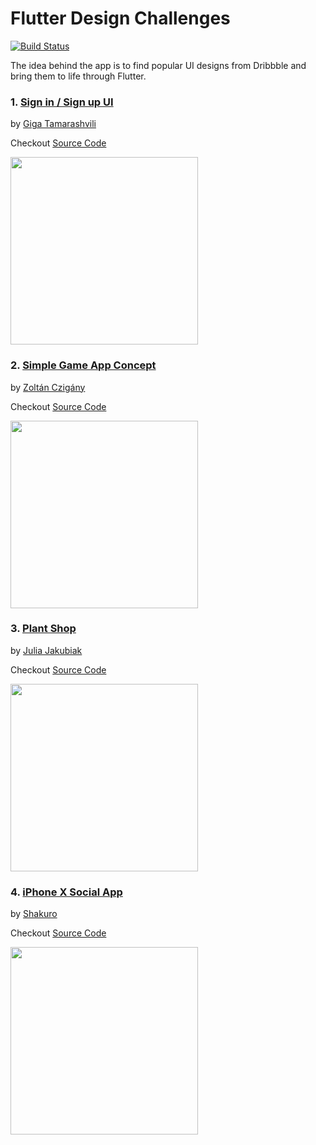 # Flutter Design Challenges
[![Build Status](https://travis-ci.com/iamporus/flutter_design_challenges.svg?token=UxnvqrsFA948y7vAyDbz&branch=master)](https://travis-ci.com/iamporus/flutter_design_challenges)

The idea behind the app is to find popular UI designs from Dribbble and bring them to life through Flutter.

### 1. [Sign in / Sign up UI](https://dribbble.com/shots/6371155-Sign-in-Sign-up-UI)
by [Giga Tamarashvili](https://dribbble.com/Tamarashvili)

Checkout [Source Code](https://github.com/iamporus/flutter_design_challenges/tree/master/lib/designs/_1_sign_in_sign_up_by_giga)

<img width="300"  src="https://cdn.dribbble.com/users/952958/screenshots/6371155/2_4x.png?compress=1&resize=300x225">

### 2. [Simple Game App Concept](https://dribbble.com/shots/13752058-Daliy-UI-Simple-Game-App-Concept)
by [Zoltán Czigány](https://dribbble.com/Sakov)

Checkout [Source Code](https://github.com/iamporus/flutter_design_challenges/tree/master/lib/designs/_2_game_app_concept_by_zoltan)

<img width="300"  src="https://cdn.dribbble.com/users/4231329/screenshots/13752058/media/c58801393386278c8c36a6f9ab2a9a9b.png?compress=1&resize=300x225">

### 3. [Plant Shop](https://dribbble.com/shots/6158149-Plant-Shop)
by [Julia Jakubiak](https://dribbble.com/juliajakubiak)

Checkout [Source Code](https://github.com/iamporus/flutter_design_challenges/tree/master/lib/designs/_3_plant_shop)

<img width="300"  src="https://cdn.dribbble.com/users/1558331/screenshots/6158149/6_4x.png?compress=1&resize=300x225">


### 4. [iPhone X Social App](https://dribbble.com/shots/3898209-iPhone-X-Social-App)
by [Shakuro](https://dribbble.com/shakuro)

Checkout [Source Code](https://github.com/iamporus/flutter_design_challenges/tree/master/lib/designs/_4_iphone_x_social_app)

<img width="300"  src="https://cdn.dribbble.com/users/110372/screenshots/3898209/andrew_morozkin_-_user_profile_2_still_2x.gif">

